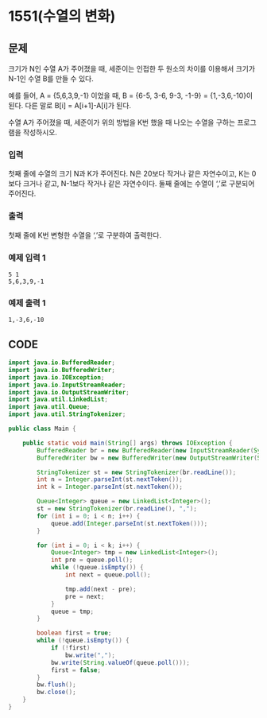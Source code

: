 # 1551\(수열의 변화\)

## 문제

크기가 N인 수열 A가 주어졌을 때, 세준이는 인접한 두 원소의 차이를 이용해서 크기가 N-1인 수열 B를 만들 수 있다.

예를 들어, A = {5,6,3,9,-1} 이었을 때, B = {6-5, 3-6, 9-3, -1-9} = {1,-3,6,-10}이 된다. 다른 말로 B\[i\] = A\[i+1\]-A\[i\]가 된다.

수열 A가 주어졌을 때, 세준이가 위의 방법을 K번 했을 때 나오는 수열을 구하는 프로그램을 작성하시오.

### 입력

첫째 줄에 수열의 크기 N과 K가 주어진다. N은 20보다 작거나 같은 자연수이고, K는 0보다 크거나 같고, N-1보다 작거나 같은 자연수이다. 둘째 줄에는 수열이 ‘,’로 구분되어 주어진다.

### 출력

첫째 줄에 K번 변형한 수열을 ‘,’로 구분하여 출력한다.

### 예제 입력 1

```text
5 1
5,6,3,9,-1
```

### 예제 출력 1

```text
1,-3,6,-10
```

## CODE

```java
import java.io.BufferedReader;
import java.io.BufferedWriter;
import java.io.IOException;
import java.io.InputStreamReader;
import java.io.OutputStreamWriter;
import java.util.LinkedList;
import java.util.Queue;
import java.util.StringTokenizer;

public class Main {

	public static void main(String[] args) throws IOException {
		BufferedReader br = new BufferedReader(new InputStreamReader(System.in));
		BufferedWriter bw = new BufferedWriter(new OutputStreamWriter(System.out));

		StringTokenizer st = new StringTokenizer(br.readLine());
		int n = Integer.parseInt(st.nextToken());
		int k = Integer.parseInt(st.nextToken());

		Queue<Integer> queue = new LinkedList<Integer>();
		st = new StringTokenizer(br.readLine(), ",");
		for (int i = 0; i < n; i++) {
			queue.add(Integer.parseInt(st.nextToken()));
		}

		for (int i = 0; i < k; i++) {
			Queue<Integer> tmp = new LinkedList<Integer>();
			int pre = queue.poll();
			while (!queue.isEmpty()) {
				int next = queue.poll();

				tmp.add(next - pre);
				pre = next;
			}
			queue = tmp;
		}

		boolean first = true;
		while (!queue.isEmpty()) {
			if (!first)
				bw.write(",");
			bw.write(String.valueOf(queue.poll()));
			first = false;
		}
		bw.flush();
		bw.close();
	}
}
```

